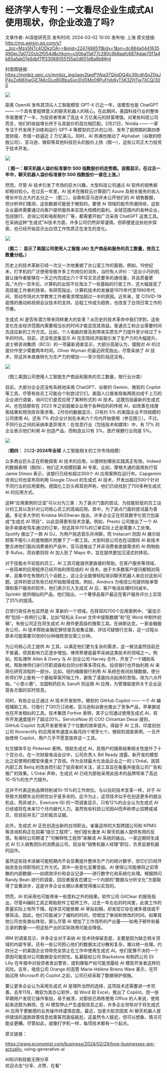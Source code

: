 # 经济学人专刊：一文看尽企业生成式AI使用现状，你企业改造了吗?

文章作者: AI深度研究员
发布时间: 2024-03-02 10:00
发布地: 上海
原文链接: http://mp.weixin.qq.com/s?__biz=Mzg5NTc4ODkzOA==&mid=2247488511&idx=1&sn=dc884a0441635490ec7a0720cb2f054d&chksm=c00ba11af77c280c9b8aafc6874dae70f1a4b65afab07e6dbf7ff33069055155a0d651d8a9b8#rd

封面图链接: https://mmbiz.qpic.cn/mmbiz_jpg/iaqv2tagPYAia37QIjqDQ4ic39cdhSnZ0qJP4xZqN6XwGjE7A6cDuzB0BbaSsn3IVDMz09PuFhib6yT5K3ZHTw7XCQ/300

![](https://mmbiz.qpic.cn/mmbiz_jpg/iaqv2tagPYAia37QIjqDQ4ic39cdhSnZ0qJJJtOyGELdSucddIHuRJIFgpSxAMjSgOSd3A7HiaIib4VHKRkgw09swzQ/640?wx_fmt=jpeg&from=appmsg)

距离 OpenAI 发布其顶尖人工智能模型 GPT-4 已近一年，该模型也是 ChatGPT ——
一个具有里程碑意义的聊天机器人的核心。在此期间，美国科技行业的整体市值激增了一半，为投资者带来了高达 6
万亿美元的财富增值。对某些科技公司而言，他们的收益增长终于与其股价的高位相匹配。2月21日，Nvidia —— 一家专注于开发用于训练和运行 GPT-4
等模型的芯片的公司，发布了超预期的第四季度财报，市值一跃逼近 2 万亿美元。同时，AI 热潮也推动了
Alphabet（谷歌的控股公司）、亚马逊、微软等其他科技巨头的股价上扬（图一），这些公司正大力投资于技术开发。  

![](https://mmbiz.qpic.cn/mmbiz_png/iaqv2tagPYAia37QIjqDQ4ic39cdhSnZ0qJvWBHFjdxSkWmEOiascWOGjJ4xfe3OiaYqVpBe37t5QBnKjoeFrM2cGxA/640?wx_fmt=png&from=appmsg)

**（ 图一：聊天机器人溢价标准普尔 500 指数股价的走势图。该图显示，在过去一年中，聊天机器人溢价标准普尔 500 指数股价一直在上涨。）**

然而，尽管 AI 技术引发了市场的巨大兴趣，大型科技公司通过 AI 软件的销售额却相对较小。在过去一年里，AI 技术在微软云计算部门 Azure
及相关服务的收入增长中仅占大约五分之一（图二）。谷歌和亚马逊并未公开他们的 AI 销售数据，但分析师们推测，这些数据可能低于微软的。要使 AI
领域的股市热潮持续，这些企业最终需要通过向客户提供服务来实现大规模的盈利。全球范围内的各种企业，包括银行、咨询公司和电影制片厂等，都需要开始广泛采用
ChatGPT 这类工具。在采纳这种“生成式”AI技术方面，许多公司仍然非常谨慎。但即便是这些初步探索，也已经开始显示出白领工作性质正在发生的变化。

  

![](https://mmbiz.qpic.cn/mmbiz_png/iaqv2tagPYAia37QIjqDQ4ic39cdhSnZ0qJ1WKM8HkuvbOevWouVwlMg6ckIrG0qPIQt8PgEvGDWQHZ1XghL7XAwg/640?wx_fmt=png&from=appmsg)

**（图二： 显示了美国公司使用人工智能 (AI) 生产商品和服务的员工数量，按员工数量分组。）**  

历史上的技术革新已经一次又一次地重塑了办公室工作的面貌。例如，19世纪末，打字机的广泛使用导致许多工作岗位的消失，当时有人评价：“这台小巧的机器让操作者能够在一天之内完成比六个手写文员还要多的通信量，并且质量更高。”大约一百年后，计算机的出现不仅淘汰了一些基础的行政工作，还大幅提高了高技能工作者的效率。有研究指出，计算机技术的发展是1970年代至1990年代间，劳动市场对大学教育工作者需求增加超过一半的原因。近年来，受
COVID-19 疫情的推动和视频会议技术的支持，远程工作成为趋势，也改变了白领日常工作的节奏。  

生成式 AI
是否有潜力带来同样重大的变革？从历史的技术革命中我们学到，这些变化在全经济范围内需要相当长的时间才能显现其效益。普通员工和企业需要时间去适应新的工作方式。比如，个人电脑的普及到带来实质生产力提升至少经过了十年的时间。目前，还没有迹象显示
AI 在宏观经济层面引发了生产力的大幅提升。波士顿咨询集团（BCG）的一项最新调查显示，大部分高层认为，摆脱对 AI
的过度炒作至少需要两年时间。Oliver Wyman 的最近研究指出，尽管采纳了 AI 技术，但这并未直接转化为生产力的增加——至少现阶段还没有。  

  

![](https://mmbiz.qpic.cn/mmbiz_png/iaqv2tagPYAia37QIjqDQ4ic39cdhSnZ0qJMoTMeC6cfJV62M5KibVwljcqtiaDfKTU1QL2MYbBeVIA1J9DNEGqzfxg/640?wx_fmt=png&from=appmsg)

（图三美国公司使用人工智能生产商品和服务的员工数量，按行业分类）

目前，大部分企业还没有系统地采用 ChatGPT、谷歌的 Gemini、微软的 Copilot
等工具，尽管有些员工可能会个别尝试它们。美国人口普查局每两周对成千上万的企业进行调查，询问它们是否应用了某种形式的 AI 技术。这既包括最新的生成式
AI，也包括那些在 2023 年之前就被企业用于各种目的的传统 AI，如改善在线搜索结果和预测库存需求等。2月份的数据显示，只有约 5%
的美国企业不同规模的公司使用 AI。还有 7%
的企业计划在未来六个月内开始使用（参见图三）。不过，不同行业之间的采纳率差异很大：在信息行业（包括技术和媒体）中，有 17% 的企业表示他们利用 AI
创造产品，而制造业只有 3%，医疗保健行业则是 5%。

  

![](https://mmbiz.qpic.cn/mmbiz_png/iaqv2tagPYAia37QIjqDQ4ic39cdhSnZ0qJg1CdIfuDA4mymicE6J3DYVicUKrBqZ7XKfYK4TgcIrhPv19wrBSoOALQ/640?wx_fmt=png&from=appmsg)

（**图四：** 202**2-2024年全球** 人工智能相关的工作市场规模）  

众多商业巨头正在积极探索 AI 技术的应用，以便辨别哪些实践真正有效。Indeed的数据表明（图四），他们正大规模招募 AI
专家。比如，摩根大通的首席执行官 Jamie Dimon 表示，该银行已经有超过300个 AI 应用案例在运行中。Capgemini 咨询公司也宣布将利用
Google Cloud 的生成式 AI 技术，开发出超过500个针对不同行业的应用案例。德国化工巨头拜耳则声称，他们已经找到了700多种生成式 AI
的应用方式。

这种“应用案例的泛滥”可以分为三类：为了装点门面的尝试、为技能较低的员工设计的工具以及针对公司核心员工的高端应用。其中，为了装点门面的尝试最为普遍。多伦多大学的
Kristina McElheran 指出，许多企业正在将其数字化努力包装成“生成式 AI 项目”，以此显得更有技术含量。例如，Presto 公司推出了一个
AI 助手来接收驾车通过的订单，但这其中70%的订单实际上还是需要人工处理。Spotify 推出了一款 AI DJ，为用户挑选音乐并闲聊，而
Instacart 则因 AI 展示给顾客不吸引人的食物图片而撤下了一款工具。大型科技公司也在试图将 AI
新技术整合进他们面向消费者的产品中，亚马逊推出了并非消费者直接需求的 AI 购物助手 Rufus，而谷歌则将 AI 加入到了 Maps
中，旨在提供更加沉浸式的体验。

  

对于技能水平较低的员工，AI 工具可能提供更直接的帮助。在客户服务等领域，一些简单的应用程序已经开始利用现成的 AI
技术。由于大多数客户提问都相对简单，且集中在有限的几个话题上，这让企业能够轻松培训聊天机器人来应对这些问题。这样的尝试有些已经开始取得成效。例如，Amdocs
为电信公司提供账单管理和客户服务的软件，他们表示引入生成式 AI 后，客户电话处理时间减半。Sprinklr
提供相似的产品，他们指出，一个奢侈品客户最近在客户服务评分上实现了25%的提高。

日常行政任务也显然是 AI 革新的一个领域。在拜耳的700个应用案例中，“最佳示例”包括一些例行公事，比如“轻松从 Excel 文件中提取数据”和“在
Word 中制作初稿”。有些公司正在将生成式 AI 用作更高级的搜索工具。在纳斯达克，一家金融服务公司，AI
技术帮助金融犯罪侦查员收集证据，评估可疑银行交易，这一过程从原本可能需要30到60分钟缩短至仅需三分钟。

  

为公司核心员工提供 AI
工具，以满足他们更为复杂的需求，这一做法虽然目前还不普遍，但其影响力正逐步增加。律师界便是最早采纳这类技术的领域之一。例如，知名律所 Allen &
Overy 与 AI 创业公司 Harvey 合作，开发了一个辅助系统，帮助律师们进行尽职调查和合同分析等多项任务。投资银行也开始利用 AI
来简化研究流程的一部分。比如，纽约梅隆银行利用 AI
系统在夜间处理数据，使分析师们早上能有一个基础草案开始工作，避免了凌晨四点起床的苦恼，改为六点开始。“小恩小惠”。法国制药巨头 Sanofi 则运用 AI
应用，为管理层提供关于企业运营各方面的实时信息。

同时，有些企业正通过 AI 技术开发软件。微软的 GitHub Copilot —— 一个 AI
编程辅助工具，已吸引了130万订阅者。亚马逊和谷歌也推出了竞争产品，苹果据说也在开发相似的工具。技术集团 Fortive 表明，其子公司通过使用生成式
AI，软件开发速度提升了超过20%。ServiceNow 的 COO Chirantan Desai 提到，GitHub Copilot
为其开发者带来了个位数的效率提升。得益于 AI 工具，印度初创公司 Konnectify 的应用发布速度从每月四个增至七个。微软的调查表明，一旦开始使用
Copilot，用户几乎不愿意放弃这一工具。

  

社交媒体平台 Pinterest 表明，借助生成式 AI，其用户的搜索结果相关性提升了十个百分点。在一次财报电话会议中，公司负责人 Bill Ready
透露，新开发的模型比之前使用的模型体量大了百倍。作为全球最大化妆品企业之一的 L’Oréal，因其内部工具 Betiq
的改良而引起了投资者的关注，该工具旨在衡量并提高公司广告和推广的效果。L’Oréal 声称，生成式 AI
已经为那些采用此技术的品牌带来了高达10-15%的生产力提升。

这并不代表这些品牌将削减10-15%的工作岗位。与以往的技术变革一样，对于 AI
导致大规模失业的担忧似乎是多余的。迄今为止，这项技术似乎在创造更多的就业机会，而非减少。Evercore ISI 的一项调查显示，只有12%的企业认为生成式
AI 已经或将在未来12个月内替代人力。虽然有些科技公司因AI而声称停止招聘或减员，但目前并无广泛的裁员证据。

此外，生成式 AI 正在创造出新的白领职业。雀巢这样的大型跨国公司和 KPMG 等咨询机构正在招募“提示工程师”，他们擅长激发 AI
聊天机器人提供有用的反馈。有保险公司聘请了“可解释性工程师”来解读 AI 系统的输出。一家近期将生成式 AI
引入销售团队的消费品公司，现设有“销售机器人经理”职位，负责监督机器的运作。

  

虽然这些技术进展可能短期内不会显著提升整体生产力的统计数字，但它们已经开始改变白领职场的工作方式。其中一些变化显著受益。AI
使得公司能够将之前零散的内部数据——如绩效评价和会议记录——进行数字化和系统化处理。根据顾问 Randy Bean
进行的调查，回应者报告在建立一个内部的“数据与分析文化”方面取得了显著进步，这是许多企业长期以来都觉得难以实现的。

然而，AI 的采用也可能带来一些意料之外的结果。软件公司 GitClear
的报告指出，尽管AI编码工具正帮助软件工程师工作，过去一年左右的时间里，此类工作的质量实际上有所下降。程序员可能依赖 AI
草拟初稿，却发现它存在诸多错误或不够简洁。因此，他们可能减少了编码的时间，但增加了审阅和修改的时间。如果其他公司也有类似体验，那么尽管 AI
增加了工作场所的产出量——如电子邮件和备忘录的数量——但这些产出的实际效用可能会降低。

IBM 的调查显示，许多企业对于采纳 AI
技术持保留态度，主要是因为缺乏相关领域的内部专家。还有一些公司担心他们的数据太过分散和复杂，难以统一处理。约四分之一的美国企业领导完全禁止在工作中使用生成式
AI。他们犹豫不决的一个原因可能是对公司数据安全的担忧。私募股权公司 Blackstone 和制药公司 Eli Lilly
在年报中对投资者发出警告，提到像智产权可能泄露给 AI 模型开发者这样的风险。去年，电信公司 Orange 的高管 Marie-Hélène Briens
Ware 表示，在开始试用 Microsoft 的 Copilot 之前，公司已经采取了数据保护措施。

要让更多企业认为采用生成式 AI 是理所当然的选择，这项技术还需要进一步完善。去年11月，微软为其办公软件，如 Word 和 Excel，推出了
Copilot。但一些早期用户发现它操作笨拙，易于崩溃，对那些已熟练使用 Office 的人来说，使用起来还颇为麻烦。在 AI
模型停止产生虚假信息之前，许多企业领导对于将生成式 AI 应用于更敏感的业务操作持谨慎态度。最近，加拿大航空因其 AI
聊天机器人提供错误的退款政策信息给乘客而面临尴尬，这虽然令人尴尬，但可以想象，情况可能会更糟。尽管如此，就像打字机一样，每项技术都有一个起点。

  

原文链接：  

https://www.economist.com/business/2024/02/29/how-businesses-are-actually-
using-generative-ai

AI知识和技能无限分享  
欢迎点击“分享、点赞、在看”

